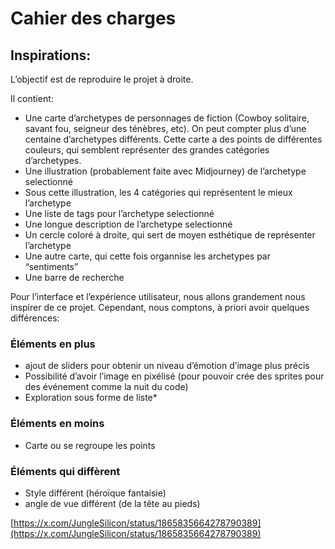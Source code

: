 # Cahier des charges

## Inspirations:

L’objectif est de reproduire le projet à droite.

Il contient:

- Une carte d’archetypes de personnages de fiction (Cowboy solitaire, savant fou, seigneur des ténèbres, etc). On peut compter plus d’une centaine d’archetypes différents.
Cette carte a des points de différentes couleurs, qui semblent représenter des grandes catégories d’archetypes.
- Une illustration (probablement faite avec Midjourney) de l’archetype selectionné
- Sous cette illustration, les 4 catégories qui représentent le mieux l’archetype
- Une liste de tags pour l’archetype selectionné
- Une longue description de l’archetype selectionné
- Un cercle coloré à droite, qui sert de moyen esthétique de représenter l’archetype
- Une autre carte, qui cette fois organnise les archetypes par “sentiments”
- Une barre de recherche

Pour l’interface et l’expérience utilisateur, nous allons grandement nous inspirer de ce projet. Cependant, nous comptons, à priori avoir quelques différences:

### Éléments en plus

- ajout de sliders pour obtenir un niveau d’émotion d’image plus précis
- Possibilité d’avoir l’image en pixélisé (pour pouvoir crée des sprites pour des événement comme la nuit du code)
- Exploration sous forme de liste*

### Éléments en moins

- Carte ou se regroupe les points

### Éléments qui diffèrent

- Style différent (héroïque fantaisie)
- angle de vue différent (de la tête au pieds)

[https://x.com/JungleSilicon/status/1865835664278790389](https://x.com/JungleSilicon/status/1865835664278790389)